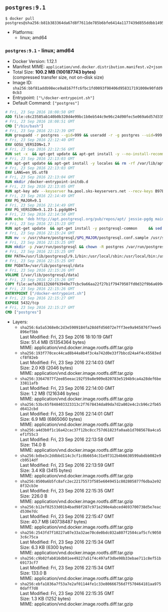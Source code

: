 ## `postgres:9.1`

```console
$ docker pull postgres@sha256:b81b383364da67d8f7611de785b6bfe6414a1177439d855ddbb14953114d1bab
```

-	Platforms:
	-	linux; amd64

### `postgres:9.1` - linux; amd64

-	Docker Version: 1.12.1
-	Manifest MIME: `application/vnd.docker.distribution.manifest.v2+json`
-	Total Size: **100.2 MB (100187743 bytes)**  
	(compressed transfer size, not on-disk size)
-	Image ID: `sha256:bbf81addb98ece9a8167ffc6fbc1fd0093f98406d958317191000e90fdd90cb3`
-	Entrypoint: `["\/docker-entrypoint.sh"]`
-	Default Command: `["postgres"]`

```dockerfile
# Fri, 23 Sep 2016 18:08:50 GMT
ADD file:c6c23585ab140b0b320d4e99bc1b0eb544c9e96c24d90fec5e069a6d57d335ca in / 
# Fri, 23 Sep 2016 18:08:51 GMT
CMD ["/bin/bash"]
# Fri, 23 Sep 2016 22:12:39 GMT
RUN groupadd -r postgres --gid=999 && useradd -r -g postgres --uid=999 postgres
# Fri, 23 Sep 2016 22:12:40 GMT
ENV GOSU_VERSION=1.7
# Fri, 23 Sep 2016 22:12:56 GMT
RUN set -x 	&& apt-get update && apt-get install -y --no-install-recommends ca-certificates wget && rm -rf /var/lib/apt/lists/* 	&& wget -O /usr/local/bin/gosu "https://github.com/tianon/gosu/releases/download/$GOSU_VERSION/gosu-$(dpkg --print-architecture)" 	&& wget -O /usr/local/bin/gosu.asc "https://github.com/tianon/gosu/releases/download/$GOSU_VERSION/gosu-$(dpkg --print-architecture).asc" 	&& export GNUPGHOME="$(mktemp -d)" 	&& gpg --keyserver ha.pool.sks-keyservers.net --recv-keys B42F6819007F00F88E364FD4036A9C25BF357DD4 	&& gpg --batch --verify /usr/local/bin/gosu.asc /usr/local/bin/gosu 	&& rm -r "$GNUPGHOME" /usr/local/bin/gosu.asc 	&& chmod +x /usr/local/bin/gosu 	&& gosu nobody true 	&& apt-get purge -y --auto-remove ca-certificates wget
# Fri, 23 Sep 2016 22:13:03 GMT
RUN apt-get update && apt-get install -y locales && rm -rf /var/lib/apt/lists/* 	&& localedef -i en_US -c -f UTF-8 -A /usr/share/locale/locale.alias en_US.UTF-8
# Fri, 23 Sep 2016 22:13:03 GMT
ENV LANG=en_US.utf8
# Fri, 23 Sep 2016 22:13:04 GMT
RUN mkdir /docker-entrypoint-initdb.d
# Fri, 23 Sep 2016 22:13:05 GMT
RUN apt-key adv --keyserver ha.pool.sks-keyservers.net --recv-keys B97B0AFCAA1A47F044F244A07FCC7D46ACCC4CF8
# Fri, 23 Sep 2016 22:14:49 GMT
ENV PG_MAJOR=9.1
# Fri, 23 Sep 2016 22:14:49 GMT
ENV PG_VERSION=9.1.23-1.pgdg80+1
# Fri, 23 Sep 2016 22:14:50 GMT
RUN echo 'deb http://apt.postgresql.org/pub/repos/apt/ jessie-pgdg main' $PG_MAJOR > /etc/apt/sources.list.d/pgdg.list
# Fri, 23 Sep 2016 22:15:23 GMT
RUN apt-get update 	&& apt-get install -y postgresql-common 	&& sed -ri 's/#(create_main_cluster) .*$/\1 = false/' /etc/postgresql-common/createcluster.conf 	&& apt-get install -y 		postgresql-$PG_MAJOR=$PG_VERSION 		postgresql-contrib-$PG_MAJOR=$PG_VERSION 	&& rm -rf /var/lib/apt/lists/*
# Fri, 23 Sep 2016 22:15:24 GMT
RUN mv -v /usr/share/postgresql/$PG_MAJOR/postgresql.conf.sample /usr/share/postgresql/ 	&& ln -sv ../postgresql.conf.sample /usr/share/postgresql/$PG_MAJOR/ 	&& sed -ri "s!^#?(listen_addresses)\s*=\s*\S+.*!\1 = '*'!" /usr/share/postgresql/postgresql.conf.sample
# Fri, 23 Sep 2016 22:15:25 GMT
RUN mkdir -p /var/run/postgresql && chown -R postgres /var/run/postgresql
# Fri, 23 Sep 2016 22:15:25 GMT
ENV PATH=/usr/lib/postgresql/9.1/bin:/usr/local/sbin:/usr/local/bin:/usr/sbin:/usr/bin:/sbin:/bin
# Fri, 23 Sep 2016 22:15:25 GMT
ENV PGDATA=/var/lib/postgresql/data
# Fri, 23 Sep 2016 22:15:26 GMT
VOLUME [/var/lib/postgresql/data]
# Fri, 23 Sep 2016 22:15:26 GMT
COPY file:aefa30113260f63949e77cbc9a66aa22f27b1f79479507fd0d32f9b6a6994d69 in / 
# Fri, 23 Sep 2016 22:15:26 GMT
ENTRYPOINT ["/docker-entrypoint.sh"]
# Fri, 23 Sep 2016 22:15:27 GMT
EXPOSE 5432/tcp
# Fri, 23 Sep 2016 22:15:27 GMT
CMD ["postgres"]
```

-	Layers:
	-	`sha256:6a5a5368e0c2d3e5909184fa28ddfd56072e7ff3ee9a945876f7eee5896ef5bb`  
		Last Modified: Fri, 23 Sep 2016 18:10:19 GMT  
		Size: 51.4 MB (51354364 bytes)  
		MIME: application/vnd.docker.image.rootfs.diff.tar.gzip
	-	`sha256:193f770cec44cad8b44a8b4f3c4a742d0e33f7bbcd24a4f4c45583edcf8f82eb`  
		Last Modified: Fri, 23 Sep 2016 22:14:03 GMT  
		Size: 2.0 KB (2046 bytes)  
		MIME: application/vnd.docker.image.rootfs.diff.tar.gzip
	-	`sha256:33647077f2ee85eeac192f59a8e909e820783e5194b9ca4a28def6be33811afb`  
		Last Modified: Fri, 23 Sep 2016 22:14:00 GMT  
		Size: 1.2 MB (1216346 bytes)  
		MIME: application/vnd.docker.image.rootfs.diff.tar.gzip
	-	`sha256:53bc65f848403323313c2f7678434da89da7d2a802e4c2cb96c2fb65d6412cbd`  
		Last Modified: Fri, 23 Sep 2016 22:14:01 GMT  
		Size: 6.9 MB (6865060 bytes)  
		MIME: application/vnd.docker.image.rootfs.diff.tar.gzip
	-	`sha256:a4d3b0f1c16a42cac37f12bc8cc757d61823fa0aab1d7085678a4ca5ef1f55c3`  
		Last Modified: Fri, 23 Sep 2016 22:13:58 GMT  
		Size: 114.0 B  
		MIME: application/vnd.docker.image.rootfs.diff.tar.gzip
	-	`sha256:bdbe3c2ddbbd114c3cf1c0b6654c31e97312b4b6630599abdbb082e9cb9514df`  
		Last Modified: Fri, 23 Sep 2016 22:13:59 GMT  
		Size: 3.4 KB (3415 bytes)  
		MIME: application/vnd.docker.image.rootfs.diff.tar.gzip
	-	`sha256:8500a6b5fc8afc2ec22175573f585e6049451c802805877f6dba2e928f32cb3e`  
		Last Modified: Fri, 23 Sep 2016 22:15:35 GMT  
		Size: 226.0 B  
		MIME: application/vnd.docker.image.rootfs.diff.tar.gzip
	-	`sha256:b12ef02533d01b4bad98f287c971e290e4abced4693700738d5e7eacd530e7dc`  
		Last Modified: Fri, 23 Sep 2016 22:15:47 GMT  
		Size: 40.7 MB (40738487 bytes)  
		MIME: application/vnd.docker.image.rootfs.diff.tar.gzip
	-	`sha256:2543fd7f10227a07e33a32ae70cde0bdc032a807f2504caf5cfc90503c6c75ca`  
		Last Modified: Fri, 23 Sep 2016 22:15:34 GMT  
		Size: 6.3 KB (6300 bytes)  
		MIME: application/vnd.docker.image.rootfs.diff.tar.gzip
	-	`sha256:c9b02fab816db01ee49227a51f4c497af3dbe98b33ebae711c8ef51b69173cf7`  
		Last Modified: Fri, 23 Sep 2016 22:15:34 GMT  
		Size: 133.0 B  
		MIME: application/vnd.docker.image.rootfs.diff.tar.gzip
	-	`sha256:ebfa1836a7f53a7e2af01144fe1c33e80666756d7f570464181aa9750daff7d8`  
		Last Modified: Fri, 23 Sep 2016 22:15:35 GMT  
		Size: 1.3 KB (1252 bytes)  
		MIME: application/vnd.docker.image.rootfs.diff.tar.gzip
